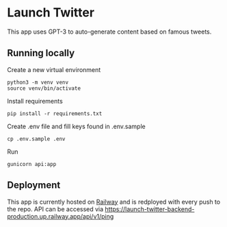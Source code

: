 # Launch Twitter

This app uses GPT-3 to auto-generate content based on famous tweets.

## Running locally

Create a new virtual environment

```
python3 -m venv venv
source venv/bin/activate
```

Install requirements

```
pip install -r requirements.txt
```

Create .env file and fill keys found in .env.sample
```
cp .env.sample .env    
```

Run

```
gunicorn api:app
```
## Deployment
This app is currently hosted on [Railway](https://railway.app/) and is redployed with every push to the repo. API can be accessed via https://launch-twitter-backend-production.up.railway.app/api/v1/ping
